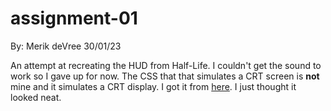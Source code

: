 # assignment-01

By: Merik deVree 30/01/23

An attempt at recreating the HUD from Half-Life. I couldn't get the sound to work so I gave up for now. 
The CSS that that simulates a CRT screen is **not** mine and it simulates a CRT display. I got it from [here](http://aleclownes.com/2017/02/01/crt-display.html). I just thought it looked neat. 
